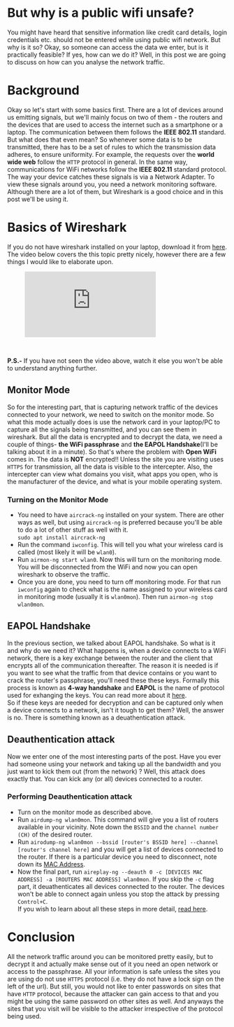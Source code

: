 # But why is a public wifi unsafe?

You might have heard that sensitive information like credit card details, login credentials etc. should not be entered while using public wifi network. But why is it so? Okay, so someone can access the data we enter, but is it practically feasible? If yes, how can we do it? Well, in this post we are going to discuss on how can you analyse the network traffic. 

# Background
Okay so let's start with some basics first. There are a lot of devices around us emitting signals, but we'll mainly focus on two of them - the routers and the devices that are used to access the internet such as a smartphone or a laptop. The communication between them follows the **IEEE 802.11** standard. But what does that even mean? So whenever some data is to be transmitted, there has to be a set of rules to which the transmission data adheres, to ensure uniformity. For example, the requests over the **world wide web** follow the `HTTP` protocol in general. In the same way, communications for WiFi networks follow the **IEEE 802.11** standard protocol.<br>
The way your device catches these signals is via a Network Adapter. To view these signals around you, you need a network monitoring software. Although there are a lot of them, but Wireshark is a good choice and in this post we'll be using it.


# Basics of Wireshark
If you do not have wireshark installed on your laptop, download it from [here](https://www.wireshark.org/download.html).<br>
The video below covers the this topic pretty nicely, however there are a few things I would like to elaborate upon.
<figure class="video_container">
  <iframe src="https://www.youtube.com/watch?v=Hl0IpoS503A" frameborder="0" allowfullscreen="true"> </iframe>
</figure>

<br>

**P.S.-** If you have not seen the video above, watch it else you won't be able to understand anything further. 

## Monitor Mode
So for the interesting part, that is capturing network traffic of the devices connected to your network, we need to switch on the monitor mode. So what this mode actually does is use the network card in your laptop/PC to capture all the signals being transmitted, and you can see them in wireshark. But all the data is encrypted and to decrypt the data, we need a couple of things- **the WiFi passphrase** and **the EAPOL Handshake**(I'll be talking about it in a minute). So that's where the problem with **Open WiFi** comes in. The data is **NOT** encrypted!! Unless the site you are visiting uses `HTTPS` for transmission, all the data is visible to the intercepter. Also, the intercepter can view what domains you visit, what apps you open, who is the manufacturer of the device, and  what is your mobile operating system.

### Turning on the Monitor Mode
* You need to have `aircrack-ng` installed on your system. There are other ways as well, but using `aircrack-ng` is preferred because you'll be able to do a lot of other stuff as well with it.<br>
`sudo apt install aircrack-ng`
* Run the command `iwconfig`. This will tell you what your wireless card is called (most likely it will be `wlan0`).
* Run `airmon-ng start wlan0`. Now this will turn on the monitoring mode. You will be disconnected from the WiFi and now you can open wireshark to observe the traffic.
* Once you are done, you need to turn off monitoring mode. For that run `iwconfig` again to check what is the name assigned to your wireless card in monitoring mode (usually it is `wlan0mon`). Then run `airmon-ng stop wlan0mon`.

## EAPOL Handshake
In the previous section, we talked about EAPOL handshake. So what is it and why do we need it? What happens is, when a device connects to a WiFi network, there is a key exchange between the router and the client that encrypts all of the communication thereafter. The reason it is needed is if you want to see what the traffic from that device contains or you want to crack the router's passphrase, you'll need these these keys. Formally this process is known as **4-way handshake** and **EAPOL** is the name of protocol used for exhanging the keys. You can read more about it [here](https://www.wifi-professionals.com/2019/01/4-way-handshake).<br>
So if these keys are needed for decryption and can be captured only when a device connects to a network, isn't it tough to get them? Well, the answer is no. There is something known as a deuathentication attack.

## Deauthentication attack
Now we enter one of the most interesting parts of the post. Have you ever had someone using your network and taking up all the bandwidth and you just want to kick them out (from the network) ? Well, this attack does exactly that. You can kick any (or all) devices connected to a router.

### Performing Deauthentication attack
* Turn on the monitor mode as described above.
* Run `airdump-ng wlan0mon`. This command will give you a list of routers available in your vicinity. Note down the `BSSID` and the `channel number (CH)` of the desired router. 
* Run `airodump-ng wlan0mon --bssid [router's BSSID here] --channel [router's channel here]` and you will get a list of devices connected to the router. If there is a particular device you need to disconnect, note down its [MAC Address](https://en.wikipedia.org/wiki/MAC_address).
* Now the final part, run `aireplay-ng --deauth 0 -c [DEVICES MAC ADDRESS] -a [ROUTERS MAC ADDRESS] wlan0mon`. If you skip the `-c` flag part, it deuathenticates all devices connected to the router. The devices won't be able to connect again unless you stop the attack by pressing `Control+C`.<br>
If you wish to learn about all these steps in more detail, [read here](https://hackernoon.com/forcing-a-device-to-disconnect-from-wifi-using-a-deauthentication-attack-f664b9940142).


# Conclusion
All the network traffic around you can be monitored pretty easily, but to decrypt it and actually make sense out of it you need an open network or access to the passphrase. All your information is safe unless the sites you are using do not use `HTTPS` protocol (i.e. they do not have a lock sign on the left of the url). But still, you would not like to enter passwords on sites that have `HTTP` protocol, because the attacker can gain access to that and you might be using the same password on other sites as well. And anyways the sites that you visit will be visible to the attacker irrespective of the protocol being used. 









